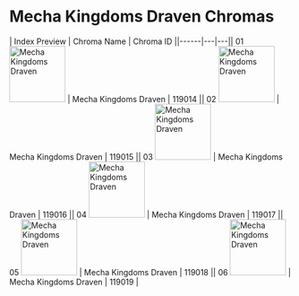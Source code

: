 # Mecha Kingdoms Draven Chromas

| Index  Preview | Chroma Name | Chroma ID ||------|---|---|| 01  <img src='https://raw.communitydragon.org/latest/plugins/rcp-be-lol-game-data/global/default/v1/champion-chroma-images/119/119014.png' alt='Mecha Kingdoms Draven' width='100'> | Mecha Kingdoms Draven | 119014 || 02  <img src='https://raw.communitydragon.org/latest/plugins/rcp-be-lol-game-data/global/default/v1/champion-chroma-images/119/119015.png' alt='Mecha Kingdoms Draven' width='100'> | Mecha Kingdoms Draven | 119015 || 03  <img src='https://raw.communitydragon.org/latest/plugins/rcp-be-lol-game-data/global/default/v1/champion-chroma-images/119/119016.png' alt='Mecha Kingdoms Draven' width='100'> | Mecha Kingdoms Draven | 119016 || 04  <img src='https://raw.communitydragon.org/latest/plugins/rcp-be-lol-game-data/global/default/v1/champion-chroma-images/119/119017.png' alt='Mecha Kingdoms Draven' width='100'> | Mecha Kingdoms Draven | 119017 || 05  <img src='https://raw.communitydragon.org/latest/plugins/rcp-be-lol-game-data/global/default/v1/champion-chroma-images/119/119018.png' alt='Mecha Kingdoms Draven' width='100'> | Mecha Kingdoms Draven | 119018 || 06  <img src='https://raw.communitydragon.org/latest/plugins/rcp-be-lol-game-data/global/default/v1/champion-chroma-images/119/119019.png' alt='Mecha Kingdoms Draven' width='100'> | Mecha Kingdoms Draven | 119019 |